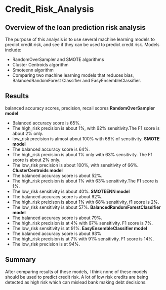 # Credit_Risk_Analysis
## Overview of the loan prediction risk analysis
The purpose of this analysis is to use several machine learning models to predict credit risk, and see if they can be used to predict credit risk. Models include:
- RandomOverSampler and SMOTE algorithms
- Cluster Centroids algorithm
- Smoteenn algorithm
- Comparing two machine learning models that reduces bias, BalancedRandomForest Classifier and EasyEnsembleClassifier. 

## Results
balanced accuracy scores, precision, recall scores
**RandomOverSampler model**
- Balanced accuracy score is 65%.
- The high_risk precision is about 1%, with 62% sensitivity.The F1 score is about 2% only.
- low_risk precision is almost about 100% with 68% of sensitivity.
**SMOTE model**
- The balanced accuracy score is 64%.
- The high_risk precision is about 1% only with 63% sensitivity. The F1 score is about 2% only.
- The low_risk precision is about 100%, with sensitivity of 66%.
**ClusterCentroids model**
- The balanced accuracy score is about 52%.
- The high_risk precision is about 1% with 63% sensitivity.The F1 score is 1%.
- The low_risk sensitivity is about 40%.
**SMOTEENN model**
- The balanced accuracy score is about 62%.
- The high_risk preicison is about 1% with 68% sensitivity, f1 score is 2%.
- The low_risk sensitivity is about 57%.
**BalancedRandomForestClassifier model**
- The balanced accuracy score is about 79%.
- The high_risk precision is at 4% with 67% sensitivity. F1 score is 7%.
- The low_risk sensitivity is at 91%.
**EasyEnsembleClassifier model**
- The balanced accuracy score is about 93%
- The high_risk precision is at 7% with 91% sensitivity. F1 score is 14%.
- The low_risk precision is at 94%.

## Summary
After comparing results of these models, I think none of these models should be used to predict credit risk. A lot of low risk credits are being detected as high risk which can mislead bank making debt decisions. 